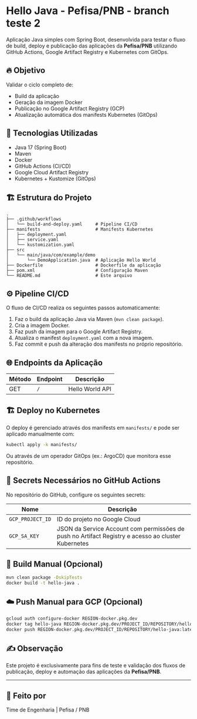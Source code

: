 # Hello Java - Pefisa/PNB - branch teste 2

Aplicação Java simples com Spring Boot, desenvolvida para testar o fluxo de build, deploy e publicação das aplicações da **Pefisa/PNB** utilizando GitHub Actions, Google Artifact Registry e Kubernetes com GitOps.

## 🔥 Objetivo

Validar o ciclo completo de:

- Build da aplicação
- Geração da imagem Docker
- Publicação no Google Artifact Registry (GCP)
- Atualização automática dos manifests Kubernetes (GitOps)

## 🚀 Tecnologias Utilizadas

- Java 17 (Spring Boot)
- Maven
- Docker
- GitHub Actions (CI/CD)
- Google Cloud Artifact Registry
- Kubernetes + Kustomize (GitOps)

## 🏗️ Estrutura do Projeto

```plaintext
.
├── .github/workflows
│   └── build-and-deploy.yaml     # Pipeline CI/CD
├── manifests                     # Manifests Kubernetes
│   ├── deployment.yaml
│   ├── service.yaml
│   └── kustomization.yaml
├── src
│   └── main/java/com/example/demo
│       └── DemoApplication.java  # Aplicação Hello World
├── Dockerfile                    # Dockerfile da aplicação
├── pom.xml                       # Configuração Maven
└── README.md                     # Este arquivo
```

## ⚙️ Pipeline CI/CD

O fluxo de CI/CD realiza os seguintes passos automaticamente:

1. Faz o build da aplicação Java via Maven (`mvn clean package`).
2. Cria a imagem Docker.
3. Faz push da imagem para o Google Artifact Registry.
4. Atualiza o manifest `deployment.yaml` com a nova imagem.
5. Faz commit e push da alteração dos manifests no próprio repositório.

## 🌐 Endpoints da Aplicação

| Método | Endpoint | Descrição       |
|--------|----------|-----------------|
| GET    | `/`      | Hello World API |

## 🏗️ Deploy no Kubernetes

O deploy é gerenciado através dos manifests em `manifests/` e pode ser aplicado manualmente com:

```bash
kubectl apply -k manifests/
```

Ou através de um operador GitOps (ex.: ArgoCD) que monitora esse repositório.

## 🔐 Secrets Necessários no GitHub Actions

No repositório do GitHub, configure os seguintes secrets:

| Nome             | Descrição                                    |
|------------------|----------------------------------------------|
| `GCP_PROJECT_ID` | ID do projeto no Google Cloud                |
| `GCP_SA_KEY`     | JSON da Service Account com permissões de push no Artifact Registry e acesso ao cluster Kubernetes |

## 🐳 Build Manual (Opcional)

```bash
mvn clean package -DskipTests
docker build -t hello-java .
```

## ☁️ Push Manual para GCP (Opcional)

```bash
gcloud auth configure-docker REGION-docker.pkg.dev
docker tag hello-java REGION-docker.pkg.dev/PROJECT_ID/REPOSITORY/hello-java:latest
docker push REGION-docker.pkg.dev/PROJECT_ID/REPOSITORY/hello-java:latest
```

## ✍️ Observação

Este projeto é exclusivamente para fins de teste e validação dos fluxos de publicação, deploy e automação das aplicações da **Pefisa/PNB**.

---

## 💼 Feito por

Time de Engenharia | Pefisa / PNB